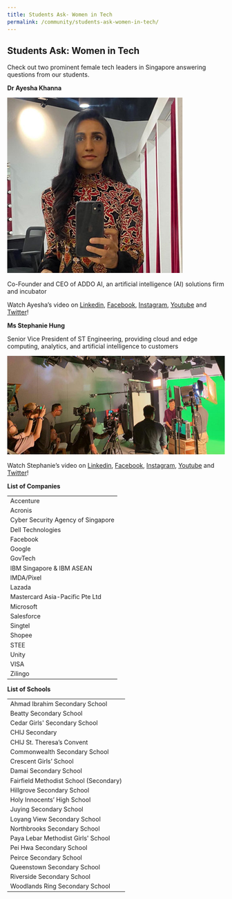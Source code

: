 ```yaml
---
title: Students Ask- Women in Tech
permalink: /community/students-ask-women-in-tech/
---
```

<h2>Students Ask: Women in Tech</h2>

<p>Check out two prominent female tech leaders in Singapore answering questions from our students.</p>

<p><strong>Dr Ayesha Khanna</strong></p>
<p><img src="/images/ayesha.jpg"/></p>
<p>Co-Founder and CEO of ADDO AI, an artificial intelligence (AI) solutions firm and incubator</p>
<p>Watch Ayesha’s video on <a href="https://www.linkedin.com/posts/sgwomenintech_internationalwomensday-sgwomenintech-tech-activity-6642215022351224832-Kvn6">Linkedin</a>, <a href="https://www.facebook.com/IMDAsg/videos/309549806672062/">Facebook</a>, <a href="https://www.instagram.com/tv/B9dPtvsI64J/?utm_source=ig_web_copy_link">Instagram</a>, <a href="https://youtu.be/S03bRSe1QCw">Youtube</a> and <a href="https://twitter.com/IMDAsg/status/1236472968139509765">Twitter</a>!</p>

<p><strong>Ms Stephanie Hung</strong></p>
<p>Senior Vice President of ST Engineering, providing cloud and edge computing, analytics, and artificial intelligence to customers</p>
<p><img src="/images/stephanie-hung.jpg"/></p>
<p>Watch Stephanie’s video on <a href="https://www.linkedin.com/feed/update/urn:li:activity:6642230636696440832">Linkedin</a>, <a href="https://www.facebook.com/IMDAsg/videos/639024646900001">Facebook</a>, <a href="https://www.instagram.com/tv/B9dRgB8osWC/?utm_source=ig_web_copy_link">Instagram</a>, <a href="https://youtu.be/1gBy0A5wt6w">Youtube</a> and <a href="https://twitter.com/IMDAsg/status/1236475037030309891">Twitter</a>!</p>
<p><strong>List of Companies</strong></p>
<table>
	<tr><td>Accenture</td></tr>
	<tr><td>Acronis</td></tr>
	<tr><td>Cyber Security Agency of Singapore</td></tr>
	<tr><td>Dell Technologies</td></tr>
	<tr><td>Facebook</td></tr>
	<tr><td>Google</td></tr>
	<tr><td>GovTech</td></tr>
	<tr><td>IBM Singapore & IBM ASEAN</td></tr>
	<tr><td>IMDA/Pixel</td></tr>
	<tr><td>Lazada</td></tr>
	<tr><td>Mastercard Asia-Pacific Pte Ltd</td></tr>
	<tr><td>Microsoft</td></tr>
	<tr><td>Salesforce</td></tr>
	<tr><td>Singtel</td></tr>
	<tr><td>Shopee</td></tr>
	<tr><td>STEE</td></tr>
	<tr><td>Unity</td></tr>
	<tr><td>VISA</td></tr>
	<tr><td>Zilingo</td></tr>
</table>

<p><strong>List of Schools</strong></p>
<table>
	<tr><td>Ahmad Ibrahim Secondary School </td></tr>
	<tr><td>Beatty Secondary School</td></tr>
	<tr><td>Cedar Girls' Secondary School</td></tr>
	<tr><td>CHIJ Secondary</td></tr>
	<tr><td>CHIJ St. Theresa’s Convent </td></tr>
	<tr><td>Commonwealth Secondary School</td></tr>
	<tr><td>Crescent Girls’ School </td></tr>
	<tr><td>Damai Secondary School </td></tr>
	<tr><td>Fairfield Methodist School (Secondary)</td></tr>
	<tr><td>Hillgrove Secondary School </td></tr>
	<tr><td>Holy Innocents’ High School</td></tr>
	<tr><td>Juying Secondary School</td></tr>
	<tr><td>Loyang View Secondary School</td></tr>
	<tr><td>Northbrooks Secondary School</td></tr>
	<tr><td>Paya Lebar Methodist Girls' School</td></tr>
	<tr><td>Pei Hwa Secondary School</td></tr>
	<tr><td>Peirce Secondary School </td></tr>
	<tr><td>Queenstown Secondary School</td></tr>
	<tr><td>Riverside Secondary School</td></tr>
	<tr><td>Woodlands Ring Secondary School </td></tr>
</table>
